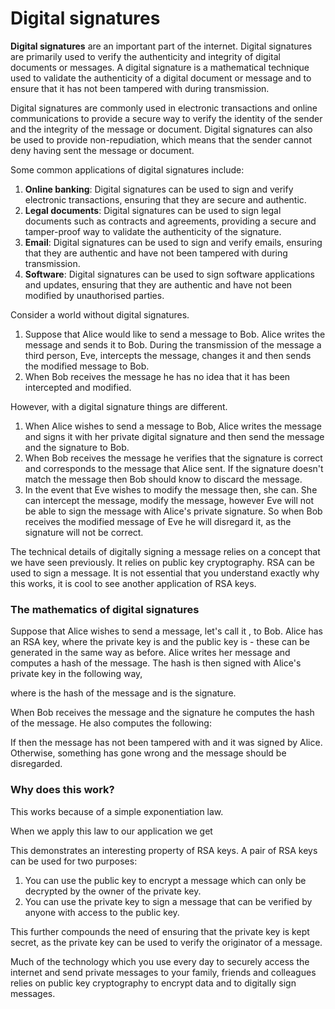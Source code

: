 # Digital signatures

**Digital signatures** are an important part of the internet. Digital signatures are primarily used to verify the authenticity and integrity of digital documents or messages. A digital signature is a mathematical technique used to validate the authenticity of a digital document or message and to ensure that it has not been tampered with during transmission.

Digital signatures are commonly used in electronic transactions and online communications to provide a secure way to verify the identity of the sender and the integrity of the message or document. Digital signatures can also be used to provide non-repudiation, which means that the sender cannot deny having sent the message or document.

Some common applications of digital signatures include:

1. **Online banking**: Digital signatures can be used to sign and verify electronic transactions, ensuring that they are secure and authentic.
2. **Legal documents**: Digital signatures can be used to sign legal documents such as contracts and agreements, providing a secure and tamper-proof way to validate the authenticity of the signature.
3. **Email**: Digital signatures can be used to sign and verify emails, ensuring that they are authentic and have not been tampered with during transmission.
4. **Software**: Digital signatures can be used to sign software applications and updates, ensuring that they are authentic and have not been modified by unauthorised parties.

Consider a world without digital signatures. 

1. Suppose that Alice would like to  send a message to Bob. Alice writes the message and sends it to Bob. During the transmission of the message a third person, Eve, intercepts the message, changes it and then sends the modified message to Bob.
2. When Bob receives the message he has no idea that it has been intercepted and modified.

However, with a digital signature things are different.

1. When Alice wishes to send a message to Bob, Alice writes the message and signs it with her private digital signature and then send the message and the signature to Bob.
2. When Bob receives the message he verifies that the signature is correct and corresponds to the message that Alice sent. If the signature doesn't match the message then Bob should know to discard the message.
3. In the event that Eve wishes to modify the message then, she can. She can intercept the message, modify the message, however Eve will not be able to sign the message with Alice's private signature. So when Bob receives the modified message of Eve he will disregard it, as the signature will not be correct.

The technical details of digitally signing a message relies on a concept that we have seen previously.  It relies on public key cryptography. RSA can be used to sign a message. It is not essential that you understand exactly why this works, it is cool to see another application of RSA keys.

### The mathematics of digital signatures

Suppose that Alice wishes to send a message, let's call it , to Bob. Alice has an RSA key, where the private key is  and the public key is  - these can be generated in the same way as before. Alice writes her message and computes a hash of the message. The hash is then signed with Alice's private key in the following way,


where  is the hash of the message and  is the signature.

When Bob receives the message and the signature he computes the hash of the message. He also computes the following:


If  then the message has not been tampered with and it was signed by Alice. Otherwise, something has gone wrong and the message should be disregarded.

### **Why does this work?**

This works because of a simple exponentiation law. 


When we apply this law to our application we get


This demonstrates an interesting property of RSA keys. A pair of RSA keys can be used for two purposes:

1. You can use the public key to encrypt a message which can only be decrypted by the owner of the private key.
2. You can use the private key to sign a message that can be verified by anyone with access to the public key.

This further compounds the need of ensuring that the private key is kept secret, as the private key can be used to verify the originator of a message.

Much of the technology which you use every day to securely access the internet and send private messages to your family, friends and colleagues relies on public key cryptography to encrypt data and to digitally sign messages.
